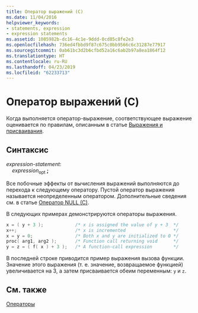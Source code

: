 ```yaml
---
title: Оператор выражений (C)
ms.date: 11/04/2016
helpviewer_keywords:
- statements, expression
- expression statements
ms.assetid: 1085982b-dc16-4c1e-9ddd-0cd85c8fe2e3
ms.openlocfilehash: 736ed4fbbd9f87c675c0bb9566c6c31287e77917
ms.sourcegitcommit: 0ab61bc3d2b6cfbd52a16c6ab2b97a8ea1864f12
ms.translationtype: HT
ms.contentlocale: ru-RU
ms.lasthandoff: 04/23/2019
ms.locfileid: "62233713"
---
```

# <a name="expression-statement-c"></a>Оператор выражений (C)

Когда выполняется оператор-выражение, соответствующее выражение оценивается по правилам, описанным в статье [Выражения и присваивания](../c-language/expressions-and-assignments.md).

## <a name="syntax"></a>Синтаксис

*expression-statement*:<br/>
&nbsp;&nbsp;&nbsp;&nbsp;*expression*<sub>opt</sub> **;**

Все побочные эффекты от вычисления выражений выполняются до перехода к следующему оператору. Пустой оператор выражения называется неопределенным оператором. Дополнительные сведения см. в статье [Оператор NULL (C)](../c-language/null-statement-c.md).

В следующих примерах демонстрируются операторы выражения.

```C
x = ( y + 3 );            /* x is assigned the value of y + 3  */
x++;                      /* x is incremented                  */
x = y = 0;                /* Both x and y are initialized to 0 */
proc( arg1, arg2 );       /* Function call returning void      */
y = z = ( f( x ) + 3 );   /* A function-call expression        */
```

В последней строке приводится пример выражения вызова функции. Значение этого выражения (т. е. значение, возвращаемое функцией) увеличивается на 3, а затем присваивается обеим переменным: `y` и `z`.

## <a name="see-also"></a>См. также

[Операторы](../c-language/statements-c.md)
